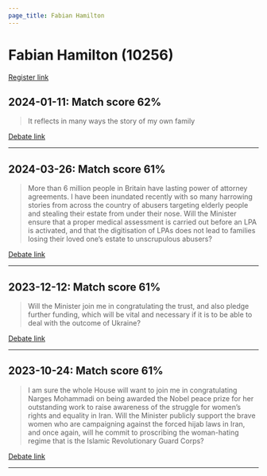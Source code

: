 ```yaml
---
page_title: Fabian Hamilton
---
```


# Fabian Hamilton  (10256)

[Register link](https://www.theyworkforyou.com/mp/10256/register)



## 2024-01-11: Match score 62%

>It reflects in many ways the story of my own family

[Debate link](https://www.theyworkforyou.com/debates/?id=2024-01-11b.529.1) 

---



## 2024-03-26: Match score 61%

>More than 6 million people in Britain have lasting power of attorney agreements. I have been inundated recently with so many harrowing stories from across the country of abusers targeting elderly people and stealing their estate from under their nose. Will the Minister ensure that a proper medical assessment is carried out before an LPA is activated, and that the digitisation of LPAs does not lead to families losing their loved one’s estate to unscrupulous abusers?

[Debate link](https://www.theyworkforyou.com/debates/?id=2024-03-26b.1376.4) 

---



## 2023-12-12: Match score 61%

>Will the Minister join me in congratulating the trust, and also pledge further funding, which will be vital and necessary if it is to be able to deal with the outcome of Ukraine?

[Debate link](https://www.theyworkforyou.com/debates/?id=2023-12-12b.742.8) 

---



## 2023-10-24: Match score 61%

>I am sure the whole House will want to join me in congratulating Narges Mohammadi on being awarded the Nobel peace prize for her outstanding work to raise awareness of the struggle for women’s rights and equality in Iran. Will the Minister publicly support the brave women who are campaigning against the forced hijab laws in Iran, and once again, will he commit to proscribing the woman-hating regime that is the Islamic Revolutionary Guard Corps?

[Debate link](https://www.theyworkforyou.com/debates/?id=2023-10-24b.728.4) 

---

